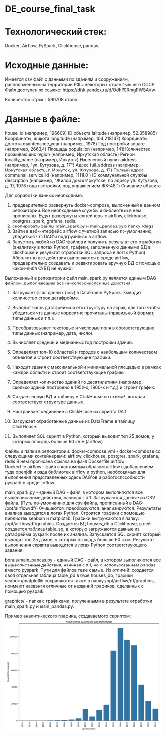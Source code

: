 # DE_course_final_task

# Технологический стек:
Docker, Airflow, PySpark, Clickhouse, pandas.

# Исходные данные:
Имеется csv файл с данными по зданиям и сооружениям, расположенным на территории РФ и некоторых стран бывшего СССР. 
Файл доступен по ссылке: https://disk.yandex.ru/d/OdhP0RmgPWSAVw

Количество строк - 590708 строк.

# Данные в файле:
house_id (например, 196609)  ID объекта 
lalitude (например, 52.358985) Координаты, широта
longitude (например, 104.218147)  Координаты, долгота
maintenance_year (например, 1978)  Год постройки
square (например, 2663,4)  Площадь
population (например, 141)  Количество проживающих
region (например, Иркутская область) Регион
locality_name (например, Иркутск)  Населенный пункт
address (например, "ул. Кутузова, д. 17") Адрес
full_address (например, Иркутская область, г. Иркутск, ул. Кутузова, д. 17)  Полный адрес
communal_service_id (например, 11111.0 ) ID коммунальной службы
description (например, "Жилой дом в Иркутске, по адресу ул. Кутузова, д. 17, 1978 года постройки, под управлением ЖК-48.") Описание объекта



Для обработки данных необходимо:
1. предварительно развернуть docker-compose, выложенный в данном репозитории. Все необходимые службы и библиотеки в нем прописаны.
   Будут развернуты контейнеры с airflow, clickhouse, postgres, spark, grafana, redis.
2. скопировать файлы  main_spark.py и main_pandas.py в папку /dags
3. Зайти в вэб-интерфейс airflow с учетной записью по-умолчанию, убедиться что DAG'и подгрузились в airflow.
4. Запустить любой из DAG-файлов и получить результат его отработки (аналитику в логах Python, графики, заполненную данными БД в clickhouse 
   и результат отработки SQL запроса в логах Python).
   Абсолютно все действия выполняются в среде airflow, предварительно создавать и редактировать вручную БД с помощью какой-либл СУБД не нужно!


Выложенный в репозитории файл main_spark.py является единым DAG-файлом, выполняющим все нижеперечисленные действия:

1. Загружает файл данных (csv) в DataFrame PySpark. Выводит количество строк датафрейма.

2. Выводит часть датафрейма и его структуру на экран, для того чтобы  убедиться что данные корректно прочитаны (правильный формат, типы данных и т.п.).

3. Преобразовывает текстовые и числовые поля в соответствующие типы данных (например, дата, число).

4. Вычисляет средний и медианный год постройки зданий.

5. Определяет топ-10 областей и городов с наибольшим количеством объектов и строит соответствующие графики.

6. Находит здания с максимальной и минимальной площадью в рамках каждой области и строит соответствующие графики.

7. Определяет количество зданий по десятилетиям (например, сколько зданий построено в 1950-х, 1960-х и т.д.) и строит график.

8. Создает новую БД и таблицу в ClickHouse со схемой, которая  соответствует структуре  данных. 

9. Настраивает оединение с ClickHouse из скрипта DAG

10. Загружает обработанные данные из DataFrame в таблицу  ClickHouse.

11. Выполняет SQL скрипт в Python, который выводит топ 25 домов, у которых площадь больше 60 кв.м (airflow)




Файлы и папки в репозитории:
docker-compose.yml  - docker-compose со следующими контейнерами: airflow, clickhouse, postgres, spark, grafana, redis
					 В нем прописана ссылка на файл Dockerfile.airflow 
Dockerfile.airflow -  файл с  кастомным образом airflow с добавлением туда openjdk и ряда библиотек airflow и python, необходимых
					 для выполнения представленных здесь DAG'ов и работоспособности pyspark в среде airflow.

main_spark.py  - единый DAG - файл, в котором выполняются все вышеописанные действия, начиная с п.1. Загружаются данные из CSV файла. 
				(Путь по-умолчанию для csv-файла, прописанный в DAG: /opt/airflow/df/)
		        Очищаются, преобразуются, анализируются. Результаты анализа выводятся в логах Python. Строятся графики с помощью библиотек seaborn и matplotlib.
		        Графики выгружаются в папку: /opt/airflow/df/graphics.
		        Создается БД houses_db в Clickhouse, в ней создается таблица table_sp, в которую загружаются данные из датафрейма pyspark после их анализа.
		        Запускается SQL скрипт который выводит топ 25 домов, у которых площадь больше 60 кв.м. Результат выполнения скрипта выводится в логах Python соответствующего задания.

bonus/main_pandas.py - единый DAG - файл, в котором выполняются все вышеописанные действия, начиная с п.1, но с использованием pandas вместо pyspark. 
				 Пути для файлов теже самые.
				 Из отличий: создается своя отдельная таблица table_pd в базе houses_db, графики seaborn/matplotlib сохраняются также в папку /opt/airflow/df/graphics, 
				 ноимеют названия отличные от названий графиков, сделанных с помощью pyspark.

graphics/ - папка с графиками, полученными в результате отработки main_spark.py и main_pandas.py.

Пример аналитического графика, создаваемого скриптом:
![Пример графика](graphics/decade_pySpark.png)

